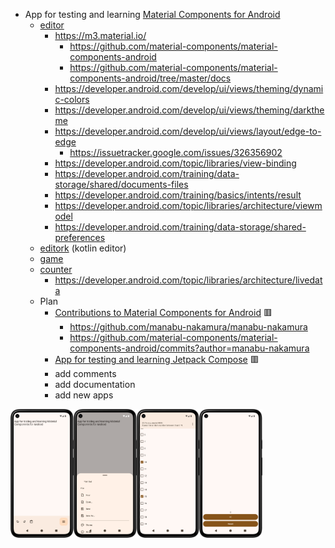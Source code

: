 - App for testing and learning [Material Components for Android](https://github.com/material-components/material-components-android)
  - [editor](editor)
    - https://m3.material.io/
      - https://github.com/material-components/material-components-android
      - https://github.com/material-components/material-components-android/tree/master/docs
    - https://developer.android.com/develop/ui/views/theming/dynamic-colors
    - https://developer.android.com/develop/ui/views/theming/darktheme
    - https://developer.android.com/develop/ui/views/layout/edge-to-edge
      - https://issuetracker.google.com/issues/326356902
    - https://developer.android.com/topic/libraries/view-binding
    - https://developer.android.com/training/data-storage/shared/documents-files
    - https://developer.android.com/training/basics/intents/result
    - https://developer.android.com/topic/libraries/architecture/viewmodel
    - https://developer.android.com/training/data-storage/shared-preferences
  - [editork](editork) (kotlin editor)
  - [game](game)
  - [counter](counter)
    - https://developer.android.com/topic/libraries/architecture/livedata
  - Plan
    - [Contributions to Material Components for Android](https://github.com/material-components/material-components-android/issues?q=author%3Amanabu-nakamura) :red_square:
      - https://github.com/manabu-nakamura/manabu-nakamura
      - https://github.com/material-components/material-components-android/commits?author=manabu-nakamura
    - [App for testing and learning Jetpack Compose](https://github.com/manabu-nakamura/appc) :red_square:
    - add comments
    - add documentation
    - add new apps

<img src="docs/s1.png" width="20%"><img src="docs/s2.png" width="20%"><img src="docs/s3.png" width="20%"><img src="docs/s4.png" width="20%">